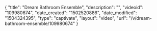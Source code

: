 {
    "title": "Dream Bathroom Ensemble",
    "description": "",
    "videoid": "109980674",
    "date_created": "1502520886",
    "date_modified": "1504324395",
    "type": "captivate",
    "layout": "video",
    "url": "\/v\/dream-bathroom-ensemble\/109980674"
}